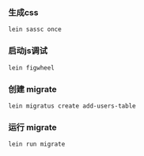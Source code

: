 ### 生成css
```
lein sassc once
```

### 启动js调试
```
lein figwheel
```

### 创建 migrate
```
lein migratus create add-users-table
```

### 运行 migrate
```
lein run migrate
```